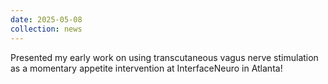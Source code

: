 ```yaml
---
date: 2025-05-08
collection: news
---
```

Presented my early work on using transcutaneous vagus nerve stimulation as a momentary appetite intervention at InterfaceNeuro in Atlanta!